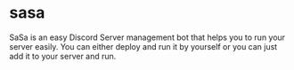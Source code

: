 # sasa
SaSa is an easy Discord Server management bot that helps you to run your server easily. You can either deploy and run it by yourself or you can just add it to your server and run.
